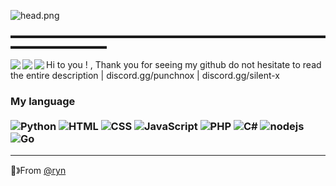 ![head.png](https://cdn.discordapp.com/attachments/801973613758119976/806520705234501632/tenor_5.gif)


▬▬▬▬▬▬▬▬▬▬▬▬▬▬▬▬▬▬▬▬▬▬▬▬▬▬▬▬▬▬▬▬▬▬▬▬▬▬▬▬▬▬▬▬▬▬▬

<img align="left" src="https://github-readme-stats.vercel.app/api?username=RYN&show_icons=true&theme=jolly&count_private=true"/>
<img align="left" src="https://github-readme-stats.vercel.app/api/top-langs/?username=RYN&layout=compact&theme=jolly&count_private=true"/>
<img align="left" src="https://github-readme-stats.vercel.app/api/wakatime?username=RYN&theme=jolly"/>

Hi to you ! , Thank you for seeing my github do not hesitate to read the entire description | discord.gg/punchnox | discord.gg/silent-x 



### My language <br/> <br/> ![Python](https://img.shields.io/badge/-Python-0077B5?style=flat&logoColor=white&logo=python) ![HTML](https://img.shields.io/badge/-HTML-ff0d00?style=flat&logoColor=white&logo=html5) ![CSS](https://img.shields.io/badge/-CSS-196eff?style=flat&logoColor=white&logo=css3) ![JavaScript](https://camo.githubusercontent.com/4fdfb0cf06c96ca8a5ab446e39e0518bb0ad5380a284c2e7bb9e3d23c34f9626/68747470733a2f2f696d672e736869656c64732e696f2f62616467652f2d4a6176617363726970742d4646454530303f7374796c653d666c61742d737175617265266c6f676f3d6a617661736372697074266c6f676f436f6c6f723d626c61636b) ![PHP](https://img.shields.io/badge/-PHP-FFB120?style=flat-square&logo=php&logoColor=white) ![C#](https://img.shields.io/badge/-C%20Sharp-44CF90?style=flat-square&logo=c%20sharp&logoColor=white) ![nodejs](https://img.shields.io/badge/-NodeJS-43853D?style=flat-square&logo=Node.js&logoColor=white) ![Go](https://img.shields.io/badge/-Go-666699?style=flat-square&logo=Go&logoColor=black)

---

🔕》From [@ryn](https://github.com/R4y4n-4)
